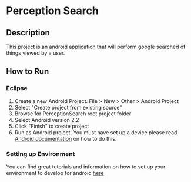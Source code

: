# Perception Search #

## Description ##

This project is an android application that will perform google searched of things viewed by a user.

## How to Run ##

### Eclipse ###

1. Create a new Android Project.  File > New > Other > Android Project
1. Select "Create project from existing source"
1. Browse for PerceptionSearch root project folder
1. Select Android version 2.2
1. Click "Finish" to create project
1. Run as Android project.  You must have set up a device please read [Android documentation](http://developer.android.com/guide/developing/devices/index.html "AVD Setup") on how to do this.

### Setting up Environment ###

You can find great tutorials and information on how to set up your environment to develop for android [here](http://developer.android.com/sdk/installing.html "Installing Android SDK")